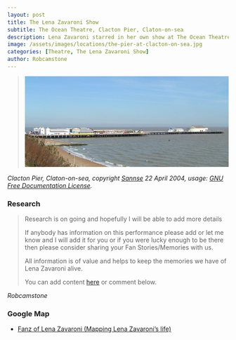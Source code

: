 ```yaml
---
layout: post
title: The Lena Zavaroni Show
subtitle: The Ocean Theatre, Clacton Pier, Claton-on-sea
description: Lena Zavaroni starred in her own show at The Ocean Theatre, Clacton Pier, Claton-on-sea.
image: /assets/images/locations/the-pier-at-clacton-on-sea.jpg
categories: [Theatre, The Lena Zavaroni Show]
author: Robcamstone
---
```


> [![Clacton Pier, Claton-on-sea](/assets/images/locations/the-pier-at-clacton-on-sea.jpg)](https://commons.wikimedia.org/wiki/File:Clacton_pier_700.jpg)

<cite>Clacton Pier, Claton-on-sea, copyright [Sannse](https://commons.wikimedia.org/wiki/User:Sannse) 22 April 2004, usage: [GNU Free Documentation License](https://en.wikipedia.org/wiki/en:GNU_Free_Documentation_License).</cite>

### Research
> Research is on going and hopefully I will be able to add more details
>
> If anybody has information on this performance please add or let me know and I will add it for you or if you were lucky enough to be there then please consider sharing your Fan Stories/Memories with us.
>
> All information is of value and helps to keep the memories we have of Lena Zavaroni alive.
>
> You can add content [here](https://github.com/FanzOfLenaZavaroni/fanzoflenazavaroni.github.io) or comment below.

<cite>Robcamstone</cite>

### Google Map
* [Fanz of Lena Zavaroni (Mapping Lena Zavaroni’s life)](https://www.google.com/maps/d/u/0/viewer?mid=1D1D0ERV_FQMNb9XZzJ-J3yUlK8aI4vhI&hl=en&ll=51.78647660000001%2C1.1550101999999924&z=19)

